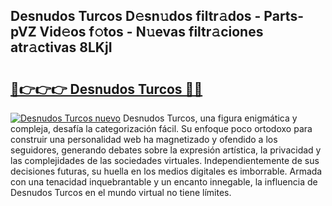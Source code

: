 ## Desnudos Turcos D𝚎sn𝚞dos filtr𝚊dos - Parts-pVZ Vid𝚎os f𝚘tos - N𝚞evas filtr𝚊ciones atr𝚊ctivas 8LKjI

# <h2><a href="http://mb628w0.tromn.icu/?c=Desnudos+Turcos">🔗👉👉👉 Desnudos Turcos 🔗🔗</a></h2>

[![Desnudos Turcos nuevo](https://i.imgur.com/pEAQMta.gif)](http://mb628w0.tromn.icu/?c=Desnudos+Turcos)
Desnudos Turcos, una figura enigmática y compleja, desafía la categorización fácil. Su enfoque poco ortodoxo para construir una personalidad web ha magnetizado y ofendido a los seguidores, generando debates sobre la expresión artística, la privacidad y las complejidades de las sociedades virtuales. Independientemente de sus decisiones futuras, su huella en los medios digitales es imborrable. Armada con una tenacidad inquebrantable y un encanto innegable, la influencia de Desnudos Turcos en el mundo virtual no tiene límites.
